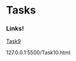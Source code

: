 # Tasks
<html>
   <head>
      <h3>Links!</h3>
   </head>
   <body>
      <a href="127.0.0.1:5500/Task9.html">Task9</a>
       <p target="_blank">127.0.0.1:5500/Task10.html</p>
       <p target="_blank"/127.0.0.1:5500/Task11.html</p>
   </body>    
    
</html>
